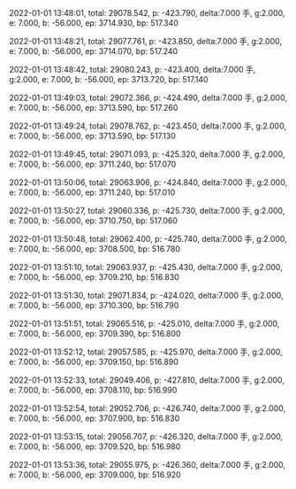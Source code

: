 2022-01-01 13:48:01, total: 29078.542, p: -423.790, delta:7.000 手, g:2.000, e: 7.000, b: -56.000, ep: 3714.930, bp: 517.340

2022-01-01 13:48:21, total: 29077.761, p: -423.850, delta:7.000 手, g:2.000, e: 7.000, b: -56.000, ep: 3714.070, bp: 517.240

2022-01-01 13:48:42, total: 29080.243, p: -423.400, delta:7.000 手, g:2.000, e: 7.000, b: -56.000, ep: 3713.720, bp: 517.140

2022-01-01 13:49:03, total: 29072.366, p: -424.490, delta:7.000 手, g:2.000, e: 7.000, b: -56.000, ep: 3713.590, bp: 517.260

2022-01-01 13:49:24, total: 29078.762, p: -423.450, delta:7.000 手, g:2.000, e: 7.000, b: -56.000, ep: 3713.590, bp: 517.130

2022-01-01 13:49:45, total: 29071.093, p: -425.320, delta:7.000 手, g:2.000, e: 7.000, b: -56.000, ep: 3711.240, bp: 517.070

2022-01-01 13:50:06, total: 29063.906, p: -424.840, delta:7.000 手, g:2.000, e: 7.000, b: -56.000, ep: 3711.240, bp: 517.010

2022-01-01 13:50:27, total: 29060.336, p: -425.730, delta:7.000 手, g:2.000, e: 7.000, b: -56.000, ep: 3710.750, bp: 517.060

2022-01-01 13:50:48, total: 29062.400, p: -425.740, delta:7.000 手, g:2.000, e: 7.000, b: -56.000, ep: 3708.500, bp: 516.780

2022-01-01 13:51:10, total: 29063.937, p: -425.430, delta:7.000 手, g:2.000, e: 7.000, b: -56.000, ep: 3709.210, bp: 516.830

2022-01-01 13:51:30, total: 29071.834, p: -424.020, delta:7.000 手, g:2.000, e: 7.000, b: -56.000, ep: 3710.300, bp: 516.790

2022-01-01 13:51:51, total: 29065.516, p: -425.010, delta:7.000 手, g:2.000, e: 7.000, b: -56.000, ep: 3709.390, bp: 516.800

2022-01-01 13:52:12, total: 29057.585, p: -425.970, delta:7.000 手, g:2.000, e: 7.000, b: -56.000, ep: 3709.150, bp: 516.890

2022-01-01 13:52:33, total: 29049.406, p: -427.810, delta:7.000 手, g:2.000, e: 7.000, b: -56.000, ep: 3708.110, bp: 516.990

2022-01-01 13:52:54, total: 29052.706, p: -426.740, delta:7.000 手, g:2.000, e: 7.000, b: -56.000, ep: 3707.900, bp: 516.830

2022-01-01 13:53:15, total: 29056.707, p: -426.320, delta:7.000 手, g:2.000, e: 7.000, b: -56.000, ep: 3709.520, bp: 516.980

2022-01-01 13:53:36, total: 29055.975, p: -426.360, delta:7.000 手, g:2.000, e: 7.000, b: -56.000, ep: 3709.000, bp: 516.920